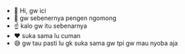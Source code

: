 - 👋 Hi, gw ici
- 🙏 gw sebenernya pengen ngomong
- ☝️ kalo gw itu sebenarnya
- ❤️ suka sama lu cuman
- 😅 gw tau pasti lu gk suka sama gw tpi gw mau nyoba aja

<!---
RizkySmdr/RizkySmdr is a ✨ special ✨ repository because its `README.md` (this file) appears on your GitHub profile.
You can click the Preview link to take a look at your changes.
--->
